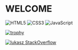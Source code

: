   # WELCOME

![HTML5](https://img.shields.io/badge/html5-%23E34F26.svg?style=for-the-badge&logo=html5&logoColor=white)
![CSS3](https://img.shields.io/badge/css3-%231572B6.svg?style=for-the-badge&logo=css3&logoColor=white)
![JavaScript](https://img.shields.io/badge/javascript-%23323330.svg?style=for-the-badge&logo=javascript&logoColor=%23F7DF1E)

[![trophy](https://github-profile-trophy.vercel.app/?username=napieralal)](https://github.com/ryo-ma/github-profile-trophy)

[![lukasz StackOverflow](https://stackoverflow-badge.herokuapp.com/api/StackOverflowBadge/14122375)](https://stackoverflow.com/users/20311112/lukasz)

<!---
napieralal/napieralal is a ✨ special ✨ repository because its `README.md` (this file) appears on your GitHub profile.
You can click the Preview link to take a look at your changes.
--->
